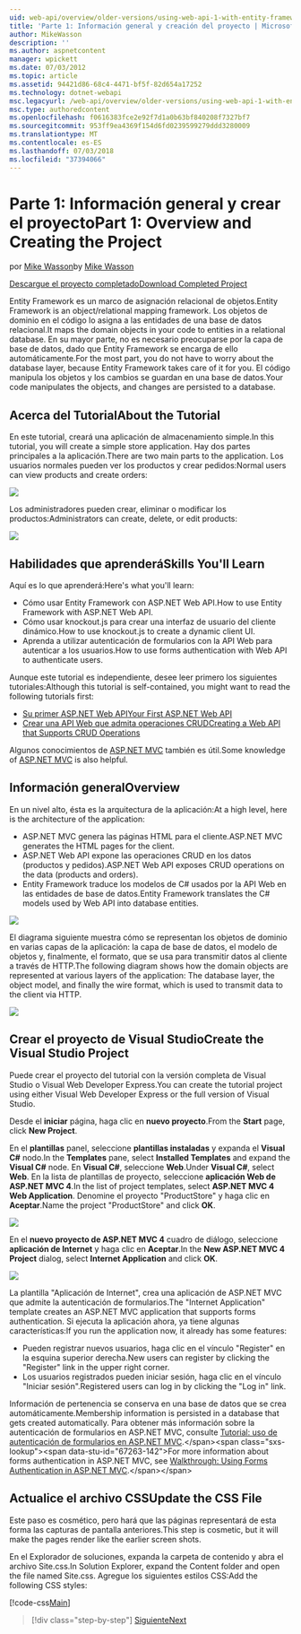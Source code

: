 ```yaml
---
uid: web-api/overview/older-versions/using-web-api-1-with-entity-framework-5/using-web-api-with-entity-framework-part-1
title: 'Parte 1: Información general y creación del proyecto | Microsoft Docs'
author: MikeWasson
description: ''
ms.author: aspnetcontent
manager: wpickett
ms.date: 07/03/2012
ms.topic: article
ms.assetid: 94421d86-68c4-4471-bf5f-82d654a17252
ms.technology: dotnet-webapi
msc.legacyurl: /web-api/overview/older-versions/using-web-api-1-with-entity-framework-5/using-web-api-with-entity-framework-part-1
msc.type: authoredcontent
ms.openlocfilehash: f0616383fce2e92f7d1a0b63bf840208f7327bf7
ms.sourcegitcommit: 953ff9ea4369f154d6fd0239599279ddd3280009
ms.translationtype: MT
ms.contentlocale: es-ES
ms.lasthandoff: 07/03/2018
ms.locfileid: "37394066"
---
```

<a name="part-1-overview-and-creating-the-project"></a><span data-ttu-id="67263-102">Parte 1: Información general y crear el proyecto</span><span class="sxs-lookup"><span data-stu-id="67263-102">Part 1: Overview and Creating the Project</span></span>
====================
<span data-ttu-id="67263-103">por [Mike Wasson](https://github.com/MikeWasson)</span><span class="sxs-lookup"><span data-stu-id="67263-103">by [Mike Wasson](https://github.com/MikeWasson)</span></span>

[<span data-ttu-id="67263-104">Descargue el proyecto completado</span><span class="sxs-lookup"><span data-stu-id="67263-104">Download Completed Project</span></span>](http://code.msdn.microsoft.com/ASP-NET-Web-API-with-afa30545)

<span data-ttu-id="67263-105">Entity Framework es un marco de asignación relacional de objetos.</span><span class="sxs-lookup"><span data-stu-id="67263-105">Entity Framework is an object/relational mapping framework.</span></span> <span data-ttu-id="67263-106">Los objetos de dominio en el código lo asigna a las entidades de una base de datos relacional.</span><span class="sxs-lookup"><span data-stu-id="67263-106">It maps the domain objects in your code to entities in a relational database.</span></span> <span data-ttu-id="67263-107">En su mayor parte, no es necesario preocuparse por la capa de base de datos, dado que Entity Framework se encarga de ello automáticamente.</span><span class="sxs-lookup"><span data-stu-id="67263-107">For the most part, you do not have to worry about the database layer, because Entity Framework takes care of it for you.</span></span> <span data-ttu-id="67263-108">El código manipula los objetos y los cambios se guardan en una base de datos.</span><span class="sxs-lookup"><span data-stu-id="67263-108">Your code manipulates the objects, and changes are persisted to a database.</span></span>

## <a name="about-the-tutorial"></a><span data-ttu-id="67263-109">Acerca del Tutorial</span><span class="sxs-lookup"><span data-stu-id="67263-109">About the Tutorial</span></span>

<span data-ttu-id="67263-110">En este tutorial, creará una aplicación de almacenamiento simple.</span><span class="sxs-lookup"><span data-stu-id="67263-110">In this tutorial, you will create a simple store application.</span></span> <span data-ttu-id="67263-111">Hay dos partes principales a la aplicación.</span><span class="sxs-lookup"><span data-stu-id="67263-111">There are two main parts to the application.</span></span> <span data-ttu-id="67263-112">Los usuarios normales pueden ver los productos y crear pedidos:</span><span class="sxs-lookup"><span data-stu-id="67263-112">Normal users can view products and create orders:</span></span>

![](using-web-api-with-entity-framework-part-1/_static/image1.png)

<span data-ttu-id="67263-113">Los administradores pueden crear, eliminar o modificar los productos:</span><span class="sxs-lookup"><span data-stu-id="67263-113">Administrators can create, delete, or edit products:</span></span>

![](using-web-api-with-entity-framework-part-1/_static/image2.png)

## <a name="skills-youll-learn"></a><span data-ttu-id="67263-114">Habilidades que aprenderá</span><span class="sxs-lookup"><span data-stu-id="67263-114">Skills You'll Learn</span></span>

<span data-ttu-id="67263-115">Aquí es lo que aprenderá:</span><span class="sxs-lookup"><span data-stu-id="67263-115">Here's what you'll learn:</span></span>

- <span data-ttu-id="67263-116">Cómo usar Entity Framework con ASP.NET Web API.</span><span class="sxs-lookup"><span data-stu-id="67263-116">How to use Entity Framework with ASP.NET Web API.</span></span>
- <span data-ttu-id="67263-117">Cómo usar knockout.js para crear una interfaz de usuario del cliente dinámico.</span><span class="sxs-lookup"><span data-stu-id="67263-117">How to use knockout.js to create a dynamic client UI.</span></span>
- <span data-ttu-id="67263-118">Aprenda a utilizar autenticación de formularios con la API Web para autenticar a los usuarios.</span><span class="sxs-lookup"><span data-stu-id="67263-118">How to use forms authentication with Web API to authenticate users.</span></span>

<span data-ttu-id="67263-119">Aunque este tutorial es independiente, desee leer primero los siguientes tutoriales:</span><span class="sxs-lookup"><span data-stu-id="67263-119">Although this tutorial is self-contained, you might want to read the following tutorials first:</span></span>

- [<span data-ttu-id="67263-120">Su primer ASP.NET Web API</span><span class="sxs-lookup"><span data-stu-id="67263-120">Your First ASP.NET Web API</span></span>](../../getting-started-with-aspnet-web-api/tutorial-your-first-web-api.md)
- [<span data-ttu-id="67263-121">Crear una API Web que admita operaciones CRUD</span><span class="sxs-lookup"><span data-stu-id="67263-121">Creating a Web API that Supports CRUD Operations</span></span>](../creating-a-web-api-that-supports-crud-operations.md)

<span data-ttu-id="67263-122">Algunos conocimientos de [ASP.NET MVC](../../../../mvc/index.md) también es útil.</span><span class="sxs-lookup"><span data-stu-id="67263-122">Some knowledge of [ASP.NET MVC](../../../../mvc/index.md) is also helpful.</span></span>

## <a name="overview"></a><span data-ttu-id="67263-123">Información general</span><span class="sxs-lookup"><span data-stu-id="67263-123">Overview</span></span>

<span data-ttu-id="67263-124">En un nivel alto, ésta es la arquitectura de la aplicación:</span><span class="sxs-lookup"><span data-stu-id="67263-124">At a high level, here is the architecture of the application:</span></span>

- <span data-ttu-id="67263-125">ASP.NET MVC genera las páginas HTML para el cliente.</span><span class="sxs-lookup"><span data-stu-id="67263-125">ASP.NET MVC generates the HTML pages for the client.</span></span>
- <span data-ttu-id="67263-126">ASP.NET Web API expone las operaciones CRUD en los datos (productos y pedidos).</span><span class="sxs-lookup"><span data-stu-id="67263-126">ASP.NET Web API exposes CRUD operations on the data (products and orders).</span></span>
- <span data-ttu-id="67263-127">Entity Framework traduce los modelos de C# usados por la API Web en las entidades de base de datos.</span><span class="sxs-lookup"><span data-stu-id="67263-127">Entity Framework translates the C# models used by Web API into database entities.</span></span>

![](using-web-api-with-entity-framework-part-1/_static/image3.png)

<span data-ttu-id="67263-128">El diagrama siguiente muestra cómo se representan los objetos de dominio en varias capas de la aplicación: la capa de base de datos, el modelo de objetos y, finalmente, el formato, que se usa para transmitir datos al cliente a través de HTTP.</span><span class="sxs-lookup"><span data-stu-id="67263-128">The following diagram shows how the domain objects are represented at various layers of the application: The database layer, the object model, and finally the wire format, which is used to transmit data to the client via HTTP.</span></span>

![](using-web-api-with-entity-framework-part-1/_static/image4.png)

## <a name="create-the-visual-studio-project"></a><span data-ttu-id="67263-129">Crear el proyecto de Visual Studio</span><span class="sxs-lookup"><span data-stu-id="67263-129">Create the Visual Studio Project</span></span>

<span data-ttu-id="67263-130">Puede crear el proyecto del tutorial con la versión completa de Visual Studio o Visual Web Developer Express.</span><span class="sxs-lookup"><span data-stu-id="67263-130">You can create the tutorial project using either Visual Web Developer Express or the full version of Visual Studio.</span></span>

<span data-ttu-id="67263-131">Desde el **iniciar** página, haga clic en **nuevo proyecto**.</span><span class="sxs-lookup"><span data-stu-id="67263-131">From the **Start** page, click **New Project**.</span></span>

<span data-ttu-id="67263-132">En el **plantillas** panel, seleccione **plantillas instaladas** y expanda el **Visual C#** nodo.</span><span class="sxs-lookup"><span data-stu-id="67263-132">In the **Templates** pane, select **Installed Templates** and expand the **Visual C#** node.</span></span> <span data-ttu-id="67263-133">En **Visual C#**, seleccione **Web**.</span><span class="sxs-lookup"><span data-stu-id="67263-133">Under **Visual C#**, select **Web**.</span></span> <span data-ttu-id="67263-134">En la lista de plantillas de proyecto, seleccione **aplicación Web de ASP.NET MVC 4**.</span><span class="sxs-lookup"><span data-stu-id="67263-134">In the list of project templates, select **ASP.NET MVC 4 Web Application**.</span></span> <span data-ttu-id="67263-135">Denomine el proyecto "ProductStore" y haga clic en **Aceptar**.</span><span class="sxs-lookup"><span data-stu-id="67263-135">Name the project "ProductStore" and click **OK**.</span></span>

![](using-web-api-with-entity-framework-part-1/_static/image5.png)

<span data-ttu-id="67263-136">En el **nuevo proyecto de ASP.NET MVC 4** cuadro de diálogo, seleccione **aplicación de Internet** y haga clic en **Aceptar**.</span><span class="sxs-lookup"><span data-stu-id="67263-136">In the **New ASP.NET MVC 4 Project** dialog, select **Internet Application** and click **OK**.</span></span>

![](using-web-api-with-entity-framework-part-1/_static/image6.png)

<span data-ttu-id="67263-137">La plantilla "Aplicación de Internet", crea una aplicación de ASP.NET MVC que admite la autenticación de formularios.</span><span class="sxs-lookup"><span data-stu-id="67263-137">The "Internet Application" template creates an ASP.NET MVC application that supports forms authentication.</span></span> <span data-ttu-id="67263-138">Si ejecuta la aplicación ahora, ya tiene algunas características:</span><span class="sxs-lookup"><span data-stu-id="67263-138">If you run the application now, it already has some features:</span></span>

- <span data-ttu-id="67263-139">Pueden registrar nuevos usuarios, haga clic en el vínculo "Register" en la esquina superior derecha.</span><span class="sxs-lookup"><span data-stu-id="67263-139">New users can register by clicking the "Register" link in the upper right corner.</span></span>
- <span data-ttu-id="67263-140">Los usuarios registrados pueden iniciar sesión, haga clic en el vínculo "Iniciar sesión".</span><span class="sxs-lookup"><span data-stu-id="67263-140">Registered users can log in by clicking the "Log in" link.</span></span>

<span data-ttu-id="67263-141">Información de pertenencia se conserva en una base de datos que se crea automáticamente.</span><span class="sxs-lookup"><span data-stu-id="67263-141">Membership information is persisted in a database that gets created automatically.</span></span> <span data-ttu-id="67263-142">Para obtener más información sobre la autenticación de formularios en ASP.NET MVC, consulte [Tutorial: uso de autenticación de formularios en ASP.NET MVC](https://msdn.microsoft.com/library/ff398049(VS.98).aspx).</span><span class="sxs-lookup"><span data-stu-id="67263-142">For more information about forms authentication in ASP.NET MVC, see [Walkthrough: Using Forms Authentication in ASP.NET MVC](https://msdn.microsoft.com/library/ff398049(VS.98).aspx).</span></span>

## <a name="update-the-css-file"></a><span data-ttu-id="67263-143">Actualice el archivo CSS</span><span class="sxs-lookup"><span data-stu-id="67263-143">Update the CSS File</span></span>

<span data-ttu-id="67263-144">Este paso es cosmético, pero hará que las páginas representará de esta forma las capturas de pantalla anteriores.</span><span class="sxs-lookup"><span data-stu-id="67263-144">This step is cosmetic, but it will make the pages render like the earlier screen shots.</span></span>

<span data-ttu-id="67263-145">En el Explorador de soluciones, expanda la carpeta de contenido y abra el archivo Site.css.</span><span class="sxs-lookup"><span data-stu-id="67263-145">In Solution Explorer, expand the Content folder and open the file named Site.css.</span></span> <span data-ttu-id="67263-146">Agregue los siguientes estilos CSS:</span><span class="sxs-lookup"><span data-stu-id="67263-146">Add the following CSS styles:</span></span>

[!code-css[Main](using-web-api-with-entity-framework-part-1/samples/sample1.css)]

> [!div class="step-by-step"]
> [<span data-ttu-id="67263-147">Siguiente</span><span class="sxs-lookup"><span data-stu-id="67263-147">Next</span></span>](using-web-api-with-entity-framework-part-2.md)
